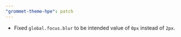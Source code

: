 ```yaml
---
"grommet-theme-hpe": patch
---
```


- Fixed `global.focus.blur` to be intended value of `0px` instead of `2px`.
